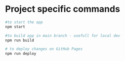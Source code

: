 # Project specific commands

```bash
#to start the app
npm start

#to build app in main branch - usefull for local dev
npm run build

# to deploy changes on GitHub Pages
npm run deploy
```